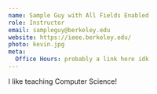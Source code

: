 ```yaml
---
name: Sample Guy with All Fields Enabled
role: Instructor
email: sampleguy@berkeley.edu
website: https://ieee.berkeley.edu/
photo: kevin.jpg
meta:
  Office Hours: probably a link here idk
---
```


I like teaching Computer Science!
